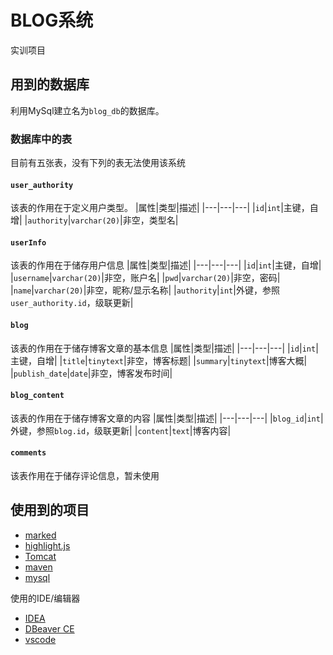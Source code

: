 # BLOG系统
实训项目

## 用到的数据库
利用MySql建立名为`blog_db`的数据库。

### 数据库中的表
目前有五张表，没有下列的表无法使用该系统

#### `user_authority`
该表的作用在于定义用户类型。
|属性|类型|描述|
|---|---|---|
|`id`|`int`|主键，自增|
|`authority`|`varchar(20)`|非空，类型名|

#### `userInfo`
该表的作用在于储存用户信息
|属性|类型|描述|
|---|---|---|
|`id`|`int`|主键，自增|
|`username`|`varchar(20)`|非空，账户名|
|`pwd`|`varchar(20)`|非空，密码|
|`name`|`varchar(20)`|非空，昵称/显示名称|
|`authority`|`int`|外键，参照`user_authority.id`，级联更新|

#### `blog`
该表的作用在于储存博客文章的基本信息
|属性|类型|描述|
|---|---|---|
|`id`|`int`|主键，自增|
|`title`|`tinytext`|非空，博客标题|
|`summary`|`tinytext`|博客大概|
|`publish_date`|`date`|非空，博客发布时间|

#### `blog_content`
该表的作用在于储存博客文章的内容
|属性|类型|描述|
|---|---|---|
|`blog_id`|`int`|外键，参照`blog.id`，级联更新|
|`content`|`text`|博客内容|

#### `comments`
该表作用在于储存评论信息，暂未使用

## 使用到的项目
- [marked](https://github.com/markedjs/marked)
- [highlight.js](https://highlightjs.org/)
- [Tomcat](https://tomcat.apache.org/)
- [maven](http://maven.apache.org/)
- [mysql](https://www.jetbrains.com/idea/)

使用的IDE/编辑器
- [IDEA](https://www.jetbrains.com/idea/)
- [DBeaver CE](https://dbeaver.io/)
- [vscode](https://code.visualstudio.com/)